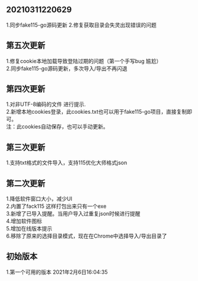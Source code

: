 

## 20210311220629 
1.同步fake115-go源码更新
2.修复获取目录会失灵出现错误的问题
## 第五次更新
1.修复cookie本地加载导致登陆过期的问题（第一个手写bug 尴尬）    
2.同步fake115-go源码更新，多次导入/导出不再闪退    
## 第四次更新
1.对非UTF-8编码的文件 进行提示.    
2.新增本地cookies登录，此cookies.txt也可以用于fake115-go项目，直接复制即可。    
   注：此cookies自动保存，也可以手动更新。    

## 第三次更新
1.支持txt格式的文件导入，支持115优化大师格式json  
## 第二次更新
1.降低软件窗口大小，减少UI    
2.内置了fack115 这样打包出来只有一个exe    
3.新增了已导入提醒。当用户导入过重复json时候进行提醒    
4.增加软件图标    
5.增加在线版本提示    
6.移除了原来的选择目录模式，现在在Chrome中选择导入/导出目录了    

## 初始版本
1.第一个可用的版本 2021年2月6日16:04:35